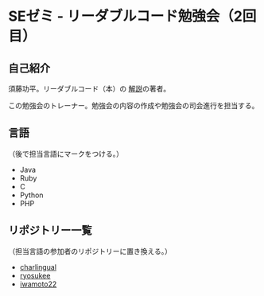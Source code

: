 # SEゼミ - リーダブルコード勉強会（2回目）

## 自己紹介

須藤功平。リーダブルコード（本）の
[解説](http://www.clear-code.com/blog/2012/6/11.html)の著者。

この勉強会のトレーナー。勉強会の内容の作成や勉強会の司会進行を担当する。

## 言語

（後で担当言語にマークをつける。）

  * Java
  * Ruby
  * C
  * Python
  * PHP

## リポジトリー一覧

（担当言語の参加者のリポジトリーに置き換える。）

  * [charlingual](https://github.com/charlingual/charlingual-sezemi-2014-readable-code-2)
  * [ryosukee](https://github.com/ryosukee/ryosukee-sezemi-2014-readable-code-2)
  * [iwamoto22](https://github.com/iwamoto22/iwamoto22-sezemi-2014-readable-code-2)
